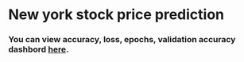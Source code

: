 # New york stock price prediction

### You can view accuracy, loss, epochs, validation accuracy dashbord [here](https://wandb.ai/rahulk/NYSE%20Stock%20Price%20prediction%20V-1/reports/New-York-stock-price-prediction-dashboard--Vmlldzo3MjcyMjk).


